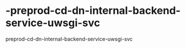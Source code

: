 # -preprod-cd-dn-internal-backend-service-uwsgi-svc
preprod-cd-dn-internal-backend-service-uwsgi-svc
